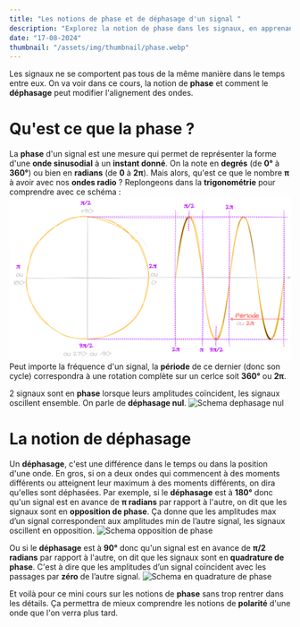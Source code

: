 ```yaml
---
title: "Les notions de phase et de déphasage d'un signal "
description: "Explorez la notion de phase dans les signaux, en apprenant à identifier les différents types de déphasage, tels que l'opposition de phase et la quadrature de phase."
date: "17-08-2024"
thumbnail: "/assets/img/thumbnail/phase.webp"
---
```

Les signaux ne se comportent pas tous de la même manière dans le temps entre eux. On va voir dans ce cours, la notion de **phase** et comment le **déphasage** peut modifier l'alignement des ondes.
# Qu'est ce que la phase ?
La **phase** d'un signal est une mesure qui permet de représenter la forme d'une **onde sinusodial** à un **instant donné**. On la note en **degrés** (de **0°** à **360°**) ou bien en **radians** (de **0** à **2π**).
Mais alors, qu'est ce que le nombre **π** à avoir avec nos **ondes radio** ? Replongeons dans la **trigonométrie** pour comprendre avec ce schéma :  
![Schema trigo](../../../assets/img/pages/radio/radio_basics/phase/phase1.svg)
Peut importe la fréquence d'un signal, la **période** de ce dernier (donc son cycle) correspondra à une rotation complète sur un cerlce soit **360°** ou **2π**. 

2 signaux sont en **phase** lorsque leurs amplitudes coïncident, les signaux oscillent ensemble. On parle de **déphasage nul**.
![Schema dephasage nul](../../assets/img/pages/radio/radio_basics/phase/phase2.svg)

# La notion de déphasage
Un **déphasage**, c'est une différence dans le temps ou dans la position d'une onde. En gros, si on a deux ondes qui commencent à des moments différents ou atteignent leur maximum à des moments différents, on dira qu'elles sont déphasées.
Par exemple, si le **déphasage** est à **180°** donc qu'un signal est en avance de **π radians** par rapport à l'autre, on dit que les signaux sont en **opposition de phase**. Ça donne que les amplitudes max d’un signal correspondent aux amplitudes min de l’autre signal, les signaux oscillent en opposition. 
![Schema opposition de phase](../../assets/img/pages/radio/radio_basics/phase/phase3.svg)

Ou si le **déphasage** est à **90°** donc qu'un signal est en avance de **π/2 radians** par rapport à l'autre, on dit que les signaux sont en **quadrature de phase**. C'est à dire que les amplitudes d’un signal coïncident avec les passages par **zéro** de l’autre signal.
![Schema en quadrature de phase](../../assets/img/pages/radio/radio_basics/phase/phase4.svg)

Et voilà pour ce mini cours sur les notions de **phase** sans trop rentrer dans les détails. Ça permettra de mieux comprendre les notions de **polarité** d'une onde que l'on verra plus tard.